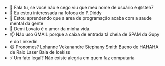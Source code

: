 - 👋 Fala tu, se você não é cego viu que meu nome de usuário é @steh7
- 👀 Eu estou interessada na fofoca do P.Diddy
- 🌱 Estou aprendendo que a area de programação acaba com a saude mental da gente
- 💞️ Demi Lovato é o amor da minha vida.
- 📫 Não uso GMAIL porque a caixa de entrada tá cheia de SPAM da Gupy e do Linkedin
- 😄 Pronomes? Lohanne Vekanandre Stephany Smith Bueno de HAHAHA de Raio Laser Bala de Icekiss
- ⚡ Um fato legal? Não existe alegria em quem faz computaria

<!---
steh7/steh7 is a ✨ special ✨ repository because its `README.md` (this file) appears on your GitHub profile.
You can click the Preview link to take a look at your changes.
--->
